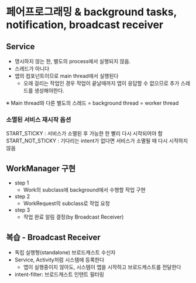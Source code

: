 # 페어프로그래밍 & background tasks, notification, broadcast receiver
 
## Service
- 명시하지 않는 한, 별도의 process에서 실행되지 않음.
- 스레드가 아니다
- 앱의 컴포넌트이므로 main thread에서 실행된다
    - 오래 걸리는 작업인 경우 작업이 끝날때까지 앱이 응답할 수 없으므로 추가 스레드를 생성해야한다.

※ Main thread와 다른 별도의 스레드 
= background thread 
= worker thread

### 소멸된 서비스 재시작 옵션
START_STICKY : 서비스가 소멸된 후 가능한 한 빨리 다시 시작되어야 함
START_NOT_STICKY : 기다리는 intent가 없다면 서비스가 소멸될 때 다시 시작하지 않음

## WorkManager 구현
- step 1
    - Work의 subclass에 background에서 수행할 작업 구현
- step 2
    - WorkRequest의 subclass로 작업 요청
- step 3
    - 작업 완료 알림 결정(by Broadcast Receiver)

## 복습 - Broadcast Receiver
- 독립 실행형(standalone) 브로드캐스트 수신자
- Service, Activity처럼 시스템에 등록한다
    - 앱이 실행중이지 않아도, 시스템이 앱을 시작하고 브로드캐스트를 전달한다
- intent-filter: 브로드캐스트 인텐트 필터링
